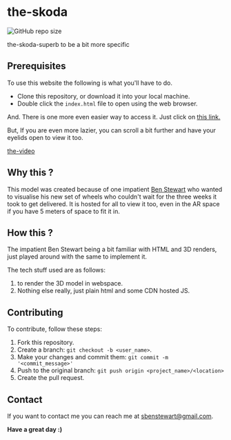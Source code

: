 # the-skoda

![GitHub repo size](https://img.shields.io/github/repo-size/sbenstewart/the-skoda)

the-skoda-superb to be a bit more specific

## Prerequisites

To use this website the following is what you'll have to do.

* Clone this repository, or download it into your local machine.
* Double click the `index.html` file to open using the web browser.

And. There is one more even easier way to access it. Just click on [this link.](https://the-skoda.netlify.app/)

But, If you are even more lazier, you can scroll a bit further and have your eyelids open to view it too.

[the-video](https://user-images.githubusercontent.com/24373162/132381200-3eb0c052-851e-41c4-8ff5-88c7bc00352f.mp4)

## Why this ?

This model was created because of one impatient [Ben Stewart](https://sbenstewart.in/) who wanted to visualise his new set of wheels who couldn't wait for the three weeks it took to get delivered. It is hosted for all to view it too, even in the AR space if you have 5 meters of space to fit it in.

## How this ?

The impatient Ben Stewart being a bit familiar with HTML and 3D renders, just played around with the same to implement it.

The tech stuff used are as follows:

1. [<modelviewer>](https://modelviewer.dev/) to render the 3D model in webspace.
2. Nothing else really, just plain html and some CDN hosted JS.

## Contributing
To contribute, follow these steps:

1. Fork this repository.
2. Create a branch: `git checkout -b <user_name>`.
3. Make your changes and commit them: `git commit -m '<commit_message>'`
4. Push to the original branch: `git push origin <project_name>/<location>`
5. Create the pull request.

## Contact

If you want to contact me you can reach me at <sbenstewart@gmail.com>. 

**Have a great day :)**
